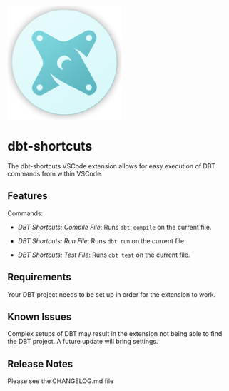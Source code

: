 ![dbt-shortcuts logo](https://raw.githubusercontent.com/magnusfoldager/dbt-shortcuts/master/images/icon.png "dbt-shortcuts logo")



# dbt-shortcuts

The dbt-shortcuts VSCode extension allows for easy execution of DBT commands from within VSCode.

## Features

Commands:

* *DBT Shortcuts: Compile File*: Runs `dbt compile` on the current file.

* *DBT Shortcuts: Run File*: Runs `dbt run` on the current file.

* *DBT Shortcuts: Test File*: Runs `dbt test` on the current file.

## Requirements

Your DBT project needs to be set up in order for the extension to work.

## Known Issues

Complex setups of DBT may result in the extension not being able to find the DBT project. A future update will bring settings.

## Release Notes

Please see the CHANGELOG.md file
